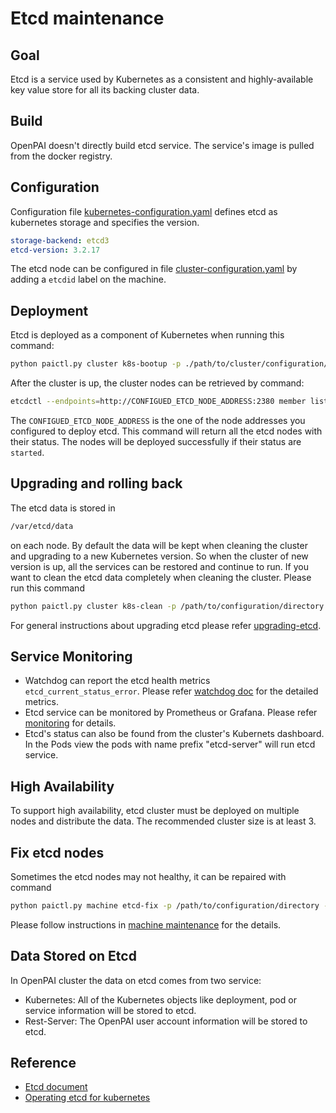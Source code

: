 # Etcd maintenance

## Goal
Etcd is a service used by Kubernetes as a consistent and highly-available key value store for all its backing cluster data.

## Build
OpenPAI doesn't directly build etcd service. The service's image is pulled from the docker registry.

## Configuration

Configuration file [kubernetes-configuration.yaml](../../cluster-configuration/kubernetes-configuration.yaml) defines etcd as kubernetes storage and specifies the version.
```yaml
storage-backend: etcd3
etcd-version: 3.2.17
```
The etcd node can be configured in file [cluster-configuration.yaml](../../cluster-configuration/cluster-configuration.yaml) by adding a `etcdid` label on the machine.

## Deployment

Etcd is deployed as a component of Kubernetes when running this command:
```bash
python paictl.py cluster k8s-bootup -p ./path/to/cluster/configuration/dir
```
After the cluster is up, the cluster nodes can be retrieved by command:
```bash
etcdctl --endpoints=http://CONFIGUED_ETCD_NODE_ADDRESS:2380 member list
```
The `CONFIGUED_ETCD_NODE_ADDRESS` is the one of the node addresses you configured to deploy etcd. This command will return all
the etcd nodes with their status. The nodes will be deployed successfully if their status are `started`.

## Upgrading and rolling back

The etcd data is stored in
```bash
/var/etcd/data
```
on each node.
By default the data will be kept when cleaning the cluster and upgrading to a new Kubernetes version. So when the cluster of new version is up,
all the services can be restored and continue to run.
If you want to clean the etcd data completely when cleaning the cluster. Please run this command
```bash
python paictl.py cluster k8s-clean -p /path/to/configuration/directory -f
```
For general instructions about upgrading etcd please refer [upgrading-etcd](https://kubernetes.io/docs/tasks/administer-cluster/configure-upgrade-etcd/#upgrading-and-rolling-back-etcd-clusters).

## Service Monitoring

- Watchdog can report the etcd health metrics `etcd_current_status_error`. Please refer [watchdog doc](../../prometheus/doc/watchdog-metrics.md) for the detailed metrics.
- Etcd service can be monitored by Prometheus or Grafana. Please refer [monitoring](https://coreos.com/etcd/docs/latest/op-guide/monitoring.html) for details.
- Etcd's status can also be found from the cluster's Kubernets dashboard. In the Pods view the pods with name prefix "etcd-server" will run etcd service.

## High Availability

To support high availability, etcd cluster must be deployed on multiple nodes and distribute the data. The recommended cluster size is at least 3.

## Fix etcd nodes

Sometimes the etcd nodes may not healthy, it can be repaired with command
```bash
python paictl.py machine etcd-fix -p /path/to/configuration/directory -l /path/to/your/errornodelist.yaml
```
Please follow instructions in [machine maintenance](./machine-maintenance.md) for the details.

## Data Stored on Etcd

In OpenPAI cluster the data on etcd comes from two service:
- Kubernetes: All of the Kubernetes objects like deployment, pod or service information will be stored to etcd.
- Rest-Server: The OpenPAI user account information will be stored to etcd.

## Reference

- [Etcd document](https://coreos.com/etcd/docs/latest/docs.html#documentation)
- [Operating etcd for kubernetes](https://kubernetes.io/docs/tasks/administer-cluster/configure-upgrade-etcd/)
